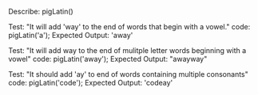 Describe: pigLatin()

Test: "It will add 'way' to the end of words that begin with a vowel."
code: pigLatin('a');
Expected Output: 'away'

Test: "It will add way to the end of mulitple letter words beginning with a vowel"
code: pigLatin('away');
Expected Output: "awayway"


Test: "It should add 'ay' to end of words containing multiple consonants"
code: pigLatin('code');
Expected Output: 'codeay'